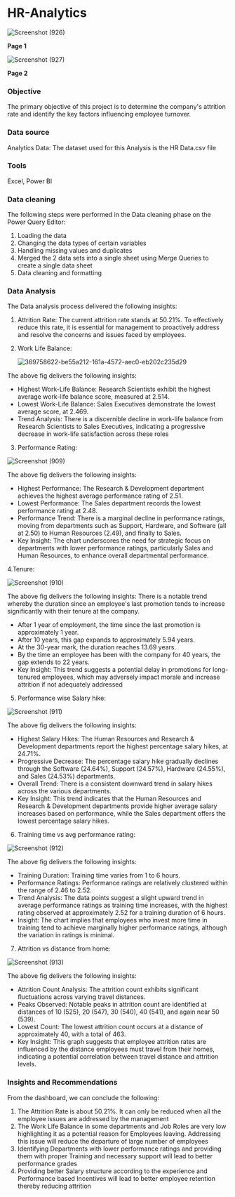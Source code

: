 # HR-Analytics
![Screenshot (926)](https://github.com/user-attachments/assets/6ebf79e2-b043-47e8-9118-7e87cd5559ed)

**Page 1**

![Screenshot (927)](https://github.com/user-attachments/assets/53827fbd-0b23-4bf9-9fef-3ce066f0a4fe)

**Page 2**

### Objective
The primary objective of this project is to determine the company's attrition rate and identify the key factors influencing employee turnover.

### Data source
Analytics Data: The dataset used for this Analysis is the HR Data.csv file

### Tools 
Excel, Power BI

### Data cleaning
The following steps were performed in the Data cleaning phase on the Power Query Editor:
1. Loading the data
2. Changing the data types of certain variables
3. Handling missing values and duplicates
4. Merged the 2 data sets into a single sheet using Merge Queries to create a single data sheet
5. Data cleaning and formatting

### Data Analysis
The Data analysis process delivered the following insights:

1. Attrition Rate:
   The current attrition rate stands at 50.21%. To effectively reduce this rate, it is essential for management to proactively address    and resolve the concerns and issues faced by employees.

2. Work Life Balance:

   ![369758622-be55a212-161a-4572-aec0-eb202c235d29](https://github.com/user-attachments/assets/77e0ffc6-632b-4fc7-81d7-85a413faffff)

The above fig delivers the following insights:

* Highest Work-Life Balance: Research Scientists exhibit the highest average work-life balance score, measured at 2.514.
* Lowest Work-Life Balance: Sales Executives demonstrate the lowest average score, at 2.469.
* Trend Analysis: There is a discernible decline in work-life balance from Research Scientists to Sales Executives, indicating a progressive decrease in work-life satisfaction across these roles


3. Performance Rating:

![Screenshot (909)](https://github.com/user-attachments/assets/250d72a8-9b50-4f4b-a253-bcca4ef5bc87)

The above fig delivers the following insights:
* Highest Performance: The Research & Development department achieves the highest average performance rating of 2.51.
* Lowest Performance: The Sales department records the lowest performance rating at 2.48.
* Performance Trend: There is a marginal decline in performance ratings, moving from departments such as Support, Hardware, and Software (all at 2.50) to Human Resources (2.49), and finally to Sales.
* Key Insight: The chart underscores the need for strategic focus on departments with lower performance ratings, particularly Sales and Human Resources, to enhance overall departmental performance.



4.Tenure:
  
 ![Screenshot (910)](https://github.com/user-attachments/assets/1c6bcc8b-5419-4485-a2ce-9e77e75fc89f)

The above fig delivers the following insights:
There is a notable trend whereby the duration since an employee's last promotion tends to increase significantly with their tenure at the company.
* After 1 year of employment, the time since the last promotion is approximately 1 year.
* After 10 years, this gap expands to approximately 5.94 years.
* At the 30-year mark, the duration reaches 13.69 years.
* By the time an employee has been with the company for 40 years, the gap extends to 22 years.
* Key Insight: This trend suggests a potential delay in promotions for long-tenured employees, which may adversely impact morale and increase attrition if not adequately addressed



5. Performance wise Salary hike:

![Screenshot (911)](https://github.com/user-attachments/assets/f1340319-379d-412f-be59-338a0499dd03)

The above fig delivers the following insights:
* Highest Salary Hikes: The Human Resources and Research & Development departments report the highest percentage salary hikes, at 24.71%.
* Progressive Decrease: The percentage salary hike gradually declines through the Software (24.64%), Support (24.57%), Hardware (24.55%), and Sales (24.53%) departments.
* Overall Trend: There is a consistent downward trend in salary hikes across the various departments.
* Key Insight: This trend indicates that the Human Resources and Research & Development departments provide higher average salary increases based on performance, while the Sales department offers the lowest percentage salary hikes.


6. Training time vs avg performance rating:

![Screenshot (912)](https://github.com/user-attachments/assets/6c64555f-00cd-4b80-ab11-23d72782dfe9)

The above fig delivers the following insights:
* Training Duration: Training time varies from 1 to 6 hours.
* Performance Ratings: Performance ratings are relatively clustered within the range of 2.46 to 2.52.
* Trend Analysis: The data points suggest a slight upward trend in average performance ratings as training time increases, with the highest rating observed at approximately 2.52 for a training duration of 6 hours.
* Insight: The chart implies that employees who invest more time in training tend to achieve marginally higher performance ratings, although the variation in ratings is minimal.



7. Attrition vs distance from home:
   
![Screenshot (913)](https://github.com/user-attachments/assets/0b98262a-6aeb-41f1-912e-09857815f67d)

The above fig delivers the following insights:
* Attrition Count Analysis: The attrition count exhibits significant fluctuations across varying travel distances.
* Peaks Observed: Notable peaks in attrition count are identified at distances of 10 (525), 20 (547), 30 (540), 40 (541), and again near 50 (539).
* Lowest Count: The lowest attrition count occurs at a distance of approximately 40, with a total of 463.
* Key Insight: This graph suggests that employee attrition rates are influenced by the distance employees must travel from their homes, indicating a potential correlation between travel distance and attrition levels.


### Insights and Recommendations
From the dashboard, we can conclude the following:
1. The Attrition Rate is about 50.21%. It can only be reduced when all the employee issues are addressed by the management
2. The Work Life Balance in some departments and Job Roles are very low highlighting it as a potential reason for Employees leaving. Addressing this issue will reduce the departure of large number of employees
3. Identifying Departments with lower performance ratings and providing them with proper Training and necessary support will lead to better performance grades
4. Providing better Salary structure according to the experience and Performance based Incentives will lead to better employee retention thereby reducing attrition



   













 
